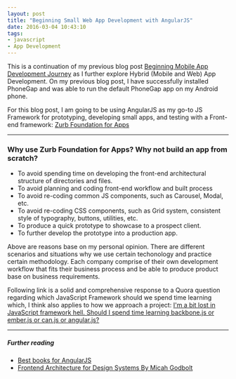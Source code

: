 ```yaml
---
layout: post
title: "Beginning Small Web App Development with AngularJS"
date: 2016-03-04 10:43:10
tags:
- javascript
- App Development
---
```


This is a continuation of my previous blog post [Beginning Mobile App Development Journey](/Beginning-mobile-app-development-journey/) as I further explore Hybrid (Mobile and Web) App Development. On my previous blog post, I have successfully installed PhoneGap and was able to run the default PhoneGap app on my Android phone.

For this blog post, I am going to be using AngularJS as my go-to JS Framework for prototyping, developing small apps, and testing with a Front-end framework: [Zurb Foundation for Apps](http://foundation.zurb.com/apps.html)

-----

### Why use Zurb Foundation for Apps? Why not build an app from scratch?

- To avoid spending time on developing the front-end architectural structure of directories and files.
- To avoid planning and coding front-end workflow and built process
- To avoid re-coding common JS components, such as Carousel, Modal, etc.
- To avoid re-coding CSS components, such as Grid system, consistent style of typography, buttons, utilities, etc.
- To produce a quick prototype to showcase to a prospect client.
- To further develop the prototype into a production app.

Above are reasons base on my personal opinion. There are different scenarios and situations why we use certain techonology and practice certain methodology. Each company comprise of their own development workflow that fits their business process and be able to produce product base on business requirements.

Following link is a solid and comprehensive response to a Quora question regarding which JavaScript Framework should we spend time learning which, I think also applies to how we approach a project: [I'm a bit lost in JavaScript framework hell. Should I spend time learning backbone.js or ember.js or can.js or angular.js?](https://www.quora.com/Im-a-bit-lost-in-JavaScript-framework-hell-Should-I-spend-time-learning-backbone-js-or-ember-js-or-can-js-or-angular-js/answer/Michael-Mullany-1?srid=Mz0n)

-----

##### **Further reading**

- [Best books for AngularJS](http://www.fromdev.com/2015/06/best-books-for-angularjs.html)
- [Frontend Architecture for Design Systems By Micah Godbolt](http://shop.oreilly.com/product/0636920040156.do)
